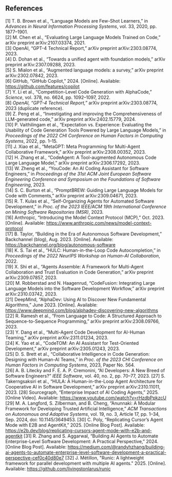 ## References

[1] T. B. Brown et al., “Language Models are Few-Shot Learners,” in *Advances in Neural Information Processing Systems*, vol. 33, 2020, pp. 1877–1901.  
[2] M. Chen et al., “Evaluating Large Language Models Trained on Code,” arXiv preprint arXiv:2107.03374, 2021.  
[3] OpenAI, “GPT-4 Technical Report,” arXiv preprint arXiv:2303.08774, 2023.  
[4] D. Dohan et al., “Towards a unified agent with foundation models,” arXiv preprint arXiv:2307.09288, 2023.  
[5] S. Mialon et al., “Augmented language models: a survey,” arXiv preprint arXiv:2302.07842, 2023.  
[6] GitHub, “GitHub Copilot,” 2024. [Online]. Available: https://github.com/features/copilot  
[7] Y. Li et al., “Competition-Level Code Generation with AlphaCode,” *Science*, vol. 378, no. 6624, pp. 1092–1097, 2022.  
[8] *OpenAI, “GPT-4 Technical Report,”* arXiv preprint arXiv:2303.08774, 2023 (duplicate reference).  
[9] Z. Peng et al., “Investigating and improving the Comprehensiveness of LLM-generated code,” arXiv preprint arXiv:2402.15779, 2024.  
[10] P. Vaithilingam et al., “Expectation vs. Experience: Evaluating the Usability of Code Generation Tools Powered by Large Language Models,” in *Proceedings of the 2022 CHI Conference on Human Factors in Computing Systems*, 2022, pp. 1–15.  
[11] J. Xiao et al., “MetaGPT: Meta Programming for Multi-Agent Collaborative Framework,” arXiv preprint arXiv:2308.00352, 2023.  
[12] H. Zhang et al., “CodeAgent: A Tool-augmented Autonomous Code Large Language Model,” arXiv preprint arXiv:2306.17292, 2023.  
[13] W. Zheng et al., “YouCode: An AI Coding Assistant for Software Engineers,” in *Proceedings of the 31st ACM Joint European Software Engineering Conference and Symposium on the Foundations of Software Engineering*, 2023.  
[14] S. C. Burton et al., “PromptBREW: Guiding Large Language Models for Code with Comments,” arXiv preprint arXiv:2309.04671, 2023.  
[15] R. T. Kulas et al., “Self-Organizing Agents for Automated Software Development,” in *Proc. of the 2023 IEEE/ACM 19th International Conference on Mining Software Repositories (MSR)*, 2023.  
[16] Anthropic, “Introducing the Model Context Protocol (MCP),” Oct. 2023. [Online]. Available: https://www.anthropic.com/news/model-context-protocol  
[17] B. Taylor, “Building in the Era of Autonomous Software Development,” Backchannel (blog), Aug. 2023. [Online]. Available: https://backchannel.org/blog/autonomous-software  
[18] K. S. Tai et al., “HULC: Human-in-the-Loop Code Autocompletion,” in *Proceedings of the 2022 NeurIPS Workshop on Human-AI Collaboration*, 2022.  
[19] X. Shi et al., “Agents Assemble: A Framework for Multi-Agent Collaboration and Trust Evaluation in Code Generation,” arXiv preprint arXiv:2309.07857, 2023.  
[20] M. Robberstad and N. Haagenrud, “CodeFusion: Integrating Large Language Models into the Software Development Workflow,” arXiv preprint arXiv:2310.03742, 2023.  
[21] DeepMind, “AlphaDev: Using AI to Discover New Fundamental Algorithms,” June 2023. [Online]. Available: https://www.deepmind.com/blog/alphadev-discovering-new-algorithms  
[22] R. Ramesh et al., “From Language to Code: A Structured Approach to Sequence-to-Sequence Programming,” arXiv preprint arXiv:2308.09766, 2023.  
[23] Y. Dang et al., “Multi-Agent Code Development for AI-Human Teaming,” arXiv preprint arXiv:2311.01234, 2023.  
[24] K. Yao et al., “CodeTOM: An AI Assistant for Test-Oriented Development,” arXiv preprint arXiv:2305.01243, 2023.  
[25] D. S. Brett et al., “Collaborative Intelligence in Code Generation: Designing with Human-AI Teams,” in *Proc. of the 2023 CHI Conference on Human Factors in Computing Systems*, 2023, Paper No. 564.  
[26] A. B. Litecky and F. E. A. P. Cremonini, “AI Developers: A New Breed of Software Engineers?” *IEEE Software*, vol. 40, no. 2, pp. 70–77, 2023.
[27] S. Takerngsaksiri et al., “HULA: A Human-in-the-Loop Agent Architecture for Cooperative AI in Software Development,” arXiv preprint arXiv:2310.11011, 2023.
[28] Sourcegraph, “Enterprise Impact of AI Coding Agents,” 2025. [Online Video]. Available: https://www.youtube.com/watch?v=rHzdbPpkzcU
[29] M. A. Langford, S. Zilberman, and B. Cheng, “Anunnaki: A Modular Framework for Developing Trusted Artificial Intelligence,” *ACM Transactions on Autonomous and Adaptive Systems*, vol. 19, no. 3, Article 17, pp. 1–34, Sep. 2024, doi: 10.1145/3649453.
[30] C. Poly, “Replicating Cursor’s Agent Mode with E2B and AgentKit,” 2025. [Online Blog Post]. Available: https://e2b.dev/blog/replicating-cursors-agent-mode-with-e2b-and-agentkit
[31] R. Zhang and S. Aggarwal, “Building AI Agents to Automate Enterprise-Level Software Development: A Practical Perspective,” 2024. [Online Blog Post]. Available: https://medium.com/@randyhzhang/building-ai-agents-to-automate-enterprise-level-software-development-a-practical-perspective-cef0c40d80e7
[32] J. Métillon, "Runic: A lightweight framework for parallel development with multiple AI agents." 2025. [Online]. Available: https://github.com/livingstonlarus/runic